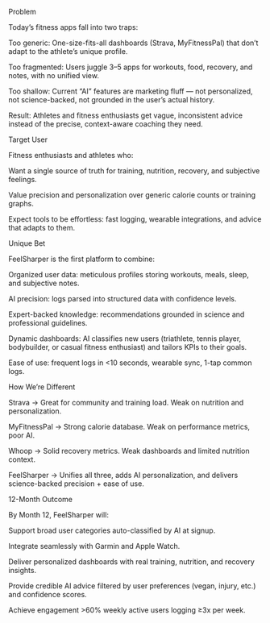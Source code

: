 Problem

Today’s fitness apps fall into two traps:

Too generic: One-size-fits-all dashboards (Strava, MyFitnessPal) that don’t adapt to the athlete’s unique profile.

Too fragmented: Users juggle 3–5 apps for workouts, food, recovery, and notes, with no unified view.

Too shallow: Current “AI” features are marketing fluff — not personalized, not science-backed, not grounded in the user’s actual history.

Result: Athletes and fitness enthusiasts get vague, inconsistent advice instead of the precise, context-aware coaching they need.

Target User

Fitness enthusiasts and athletes who:

Want a single source of truth for training, nutrition, recovery, and subjective feelings.

Value precision and personalization over generic calorie counts or training graphs.

Expect tools to be effortless: fast logging, wearable integrations, and advice that adapts to them.

Unique Bet

FeelSharper is the first platform to combine:

Organized user data: meticulous profiles storing workouts, meals, sleep, and subjective notes.

AI precision: logs parsed into structured data with confidence levels.

Expert-backed knowledge: recommendations grounded in science and professional guidelines.

Dynamic dashboards: AI classifies new users (triathlete, tennis player, bodybuilder, or casual fitness enthusiast) and tailors KPIs to their goals.

Ease of use: frequent logs in <10 seconds, wearable sync, 1-tap common logs.

How We’re Different

Strava → Great for community and training load. Weak on nutrition and personalization.

MyFitnessPal → Strong calorie database. Weak on performance metrics, poor AI.

Whoop → Solid recovery metrics. Weak dashboards and limited nutrition context.

FeelSharper → Unifies all three, adds AI personalization, and delivers science-backed precision + ease of use.

12-Month Outcome

By Month 12, FeelSharper will:

Support broad user categories auto-classified by AI at signup.

Integrate seamlessly with Garmin and Apple Watch.

Deliver personalized dashboards with real training, nutrition, and recovery insights.

Provide credible AI advice filtered by user preferences (vegan, injury, etc.) and confidence scores.

Achieve engagement >60% weekly active users logging ≥3x per week.